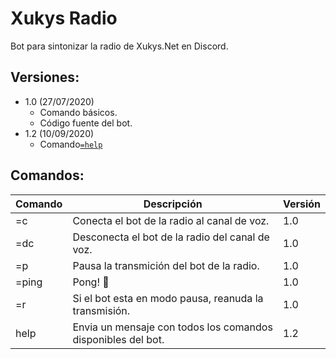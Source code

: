 # Xukys Radio

Bot para sintonizar la radio de Xukys.Net en Discord.

## Versiones:

* 1.0 (27/07/2020)
  * Comando básicos.
  * Código fuente del bot.
* 1.2 (10/09/2020)
  * Comando[`=help`](#help)

## Comandos:

| Comando | Descripción | Versión |
| - | - | - |
| =c | Conecta el bot de la radio al canal de voz. | 1.0 |
| =dc | Desconecta el bot de la radio del canal de voz. | 1.0 |
| =p | Pausa la transmición del bot de la radio. | 1.0 |
| =ping | Pong! 🏓 | 1.0 |
| =r | Si el bot esta en modo pausa, reanuda la transmisión. | 1.0 |
| <a name="help">help<br /></a> | Envia un mensaje con todos los comandos disponibles del bot. | 1.2 |
